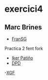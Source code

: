 # exercici4
## Marc Brines
- [FranSG](files/imgF.jpg)

Practica 2 fent fork
- [Iker Patiño](files/perromolon.jpg)
- [DPD](files/dpd.md)

-[XGF](files/xgf.md)
